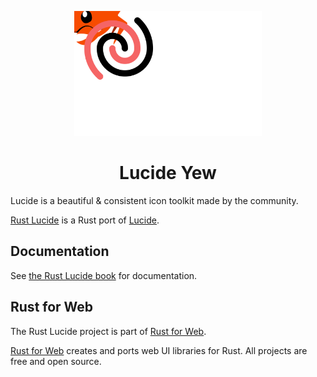 <p align="center">
    <a href="../../logo.svg">
        <img src="../../logo.svg" width="300" height="200" alt="Rust Lucide Logo">
    </a>
</p>

<h1 align="center">Lucide Yew</h1>

Lucide is a beautiful & consistent icon toolkit made by the community.

[Rust Lucide](https://github.com/RustForWeb/lucide) is a Rust port of [Lucide](https://lucide.dev/).

## Documentation

See [the Rust Lucide book](https://lucide.rustforweb.org/) for documentation.

## Rust for Web

The Rust Lucide project is part of [Rust for Web](https://github.com/RustForWeb).

[Rust for Web](https://github.com/RustForWeb) creates and ports web UI libraries for Rust. All projects are free and open source.

